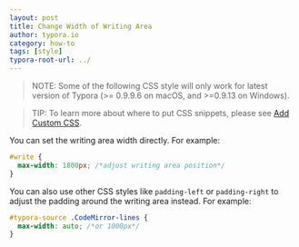```yaml
---
layout: post
title: Change Width of Writing Area
author: typora.io
category: how-to
tags: [style]
typora-root-url: ../
---
```


> NOTE: Some of the following CSS style will only work for latest version of Typora (>= 0.9.9.6 on macOS, and >=0.9.13 on Windows).

> TIP: To learn more about where to put CSS snippets, please see [Add Custom CSS](/Add-Custom-CSS/).

You can set the writing area width directly. For example:

```css
#write {
  max-width: 1800px; /*adjust writing area position*/
}
```
You can also use other CSS styles like `padding-left` or `padding-right` to adjust the padding around the writing area instead. For example:

```css
#typora-source .CodeMirror-lines {
  max-width: auto; /*or 1000px*/
}
```
